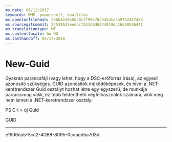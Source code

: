 ```yaml
---
ms.date: 06/12/2017
keywords: WMF, powershell, beállítás
ms.openlocfilehash: 2d6b4e3045bc8cff90576c345d1ccb97b2487426
ms.sourcegitcommit: 54534635eedacf531d8d6344019dc16a50b8b441
ms.translationtype: MT
ms.contentlocale: hu-HU
ms.lasthandoff: 05/17/2018
---
```

# <a name="new-guid"></a>New-Guid
Gyakran parancsfájl (vagy lehet, hogy a DSC-erőforrás írása), az egyedi azonosító szükséges. GUID azonosítók működőképesek, és hívni a .NET-keretrendszer Guid osztályt hozhat létre egy egyszerű, de munkája parancsmag válik, ez több felderíthető végfelhasználók számára, akik még nem ismeri a .NET-keretrendszer osztály:

PS C:\\ &gt; új Guid

GUID

----

e19d6ea5-3cc2-4DB9-8095-0cdaed5a703d
